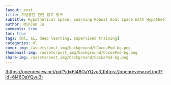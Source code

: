 ```yaml
---
layout: post
title: 가설공간 관련 참고 링크 
subtitle: Hypothetical space, Learning Robust Goal Space With Hypothetical Analogy-Making
author: MinJun Ju
comments: true 
toc: true
tags: [ml, ai, deep learning, supervised training]
categories: ml
cover-img: /assets/post_img/background/hCocoaPod-bg.png
thumbnail-img: /assets/post_img/background/CocoaPod-bg.png
share-img: /assets/post_img/background/CocoaPod-bg.png
---
```



[https://openreview.net/pdf?id=6l46OaYQvu3](https://openreview.net/pdf?id=6l46OaYQvu3)